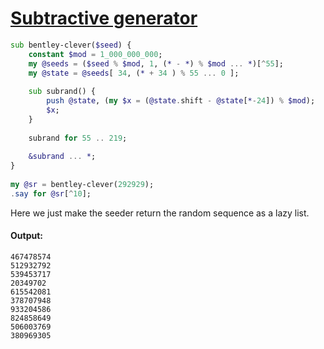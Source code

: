 [1]: https://rosettacode.org/wiki/Subtractive_generator

# [Subtractive generator][1]

```raku
sub bentley-clever($seed) {
    constant $mod = 1_000_000_000;
    my @seeds = ($seed % $mod, 1, (* - *) % $mod ... *)[^55];
    my @state = @seeds[ 34, (* + 34 ) % 55 ... 0 ];
 
    sub subrand() {
        push @state, (my $x = (@state.shift - @state[*-24]) % $mod);
        $x;
    }
 
    subrand for 55 .. 219;
 
    &subrand ... *;
}
 
my @sr = bentley-clever(292929);
.say for @sr[^10];
```


Here we just make the seeder return the random sequence as a lazy list.


#### Output:
```
467478574
512932792
539453717
20349702
615542081
378707948
933204586
824858649
506003769
380969305
```